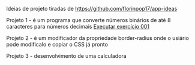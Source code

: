 Ideias de projeto tiradas de https://github.com/florinpop17/app-ideas

Projeto 1 - é um programa que converte números binários de até 8 caracteres para números decimais
<a href="https://github.com/bruno-lippert/app-ideas/3-calculator/html/index.html">Executar exercício 001</a>

Projeto 2 - é um modificador da propriedade border-radius onde o usiário pode modificalo e copiar o CSS já pronto

Projeto 3 - desenvolvimento de uma calculadora
